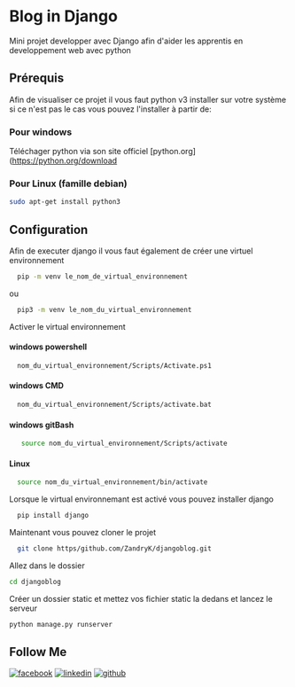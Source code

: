 # Blog in Django 
Mini projet developper avec Django afin d'aider les apprentis en developpement web avec python
## Prérequis
Afin de visualiser ce projet il vous faut python v3 installer sur votre système si ce n'est pas le cas vous pouvez l'installer à partir de:
### Pour windows
Téléchager python via son site officiel [python.org](https://python.org/download
### Pour Linux (famille debian)
```.sh
sudo apt-get install python3
```
## Configuration
Afin de executer django il vous faut également de créer une virtuel environnement
```.sh
  pip -m venv le_nom_de_virtual_environnement
```
ou
```.sh
  pip3 -m venv le_nom_du_virtual_environnement
```
Activer le virtual environnement
#### windows powershell
```.sh
  nom_du_virtual_environnement/Scripts/Activate.ps1
```
#### windows CMD
```.sh
  nom_du_virtual_environnement/Scripts/activate.bat
```
#### windows gitBash
```.sh
   source nom_du_virtual_environnement/Scripts/activate
```
#### Linux
```.sh
  source nom_du_virtual_environnement/bin/activate
```
Lorsque le virtual environnemant est activé vous pouvez installer django
```.sh
  pip install django
```
Maintenant vous pouvez cloner le projet
```.sh
  git clone https/github.com/ZandryK/djangoblog.git
```
Allez dans le dossier
```.sh
cd djangoblog
```
Créer un dossier static et mettez vos fichier static la dedans et lancez le serveur
```.sh
python manage.py runserver
```
## Follow Me
[![facebook](https://github.com/shikhar1020jais1/Git-Social/blob/master/Icons/Facebook.png (Facebook))][1]
[![linkedin](https://github.com/shikhar1020jais1/Git-Social/blob/master/Icons/LinkedIn.png (LinkedIn))][2]
[![github](https://github.com/shikhar1020jais1/Git-Social/blob/master/Icons/Github.png (Github))][3]


<!-- To Link your profile to the media buttons -->

[1]: https://www.facebook.com/zandry.kely.0
[2]: https://www.linkedin.com/in/Avotra
[3]: https://www.github.com/ZandryK


